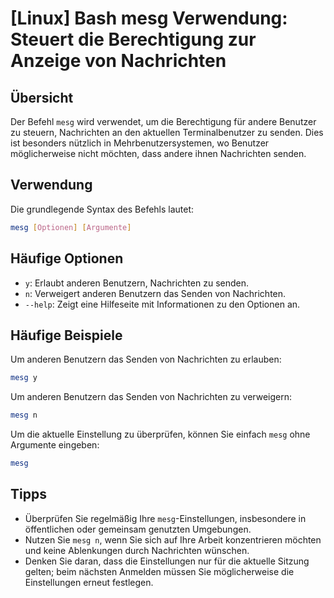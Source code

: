 # [Linux] Bash mesg Verwendung: Steuert die Berechtigung zur Anzeige von Nachrichten

## Übersicht
Der Befehl `mesg` wird verwendet, um die Berechtigung für andere Benutzer zu steuern, Nachrichten an den aktuellen Terminalbenutzer zu senden. Dies ist besonders nützlich in Mehrbenutzersystemen, wo Benutzer möglicherweise nicht möchten, dass andere ihnen Nachrichten senden.

## Verwendung
Die grundlegende Syntax des Befehls lautet:

```bash
mesg [Optionen] [Argumente]
```

## Häufige Optionen
- `y`: Erlaubt anderen Benutzern, Nachrichten zu senden.
- `n`: Verweigert anderen Benutzern das Senden von Nachrichten.
- `--help`: Zeigt eine Hilfeseite mit Informationen zu den Optionen an.

## Häufige Beispiele
Um anderen Benutzern das Senden von Nachrichten zu erlauben:

```bash
mesg y
```

Um anderen Benutzern das Senden von Nachrichten zu verweigern:

```bash
mesg n
```

Um die aktuelle Einstellung zu überprüfen, können Sie einfach `mesg` ohne Argumente eingeben:

```bash
mesg
```

## Tipps
- Überprüfen Sie regelmäßig Ihre `mesg`-Einstellungen, insbesondere in öffentlichen oder gemeinsam genutzten Umgebungen.
- Nutzen Sie `mesg n`, wenn Sie sich auf Ihre Arbeit konzentrieren möchten und keine Ablenkungen durch Nachrichten wünschen.
- Denken Sie daran, dass die Einstellungen nur für die aktuelle Sitzung gelten; beim nächsten Anmelden müssen Sie möglicherweise die Einstellungen erneut festlegen.